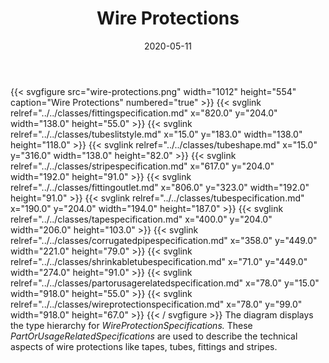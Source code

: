 ﻿---
title: Wire Protections
toc: false
type: specs
layout: diagram
date: "2020-05-11"
draft: false
specification: VEC
version: 1.2.0
documentType: "Recommendation"
elementType: Diagram
classes:
  - FittingSpecification
  - TubeSlitStyle
  - TubeShape
  - StripeSpecification
  - FittingOutlet
  - TubeSpecification
  - TapeSpecification
  - CorrugatedPipeSpecification
  - ShrinkableTubeSpecification
  - PartOrUsageRelatedSpecification
  - WireProtectionSpecification
menu:
  VEC-1.2.0:    
    parent: component-characteristics
    identifier: component-characteristics/wire-protections
    weight: 1005008 

# Prev/next pager order (if `docs_section_pager` enabled in `params.toml`)
weight: 1005008
---
{{< svgfigure src="wire-protections.png" width="1012" height="554" caption="Wire Protections" numbered="true" >}}
  {{< svglink relref="../../classes/fittingspecification.md" x="820.0" y="204.0" width="138.0" height="55.0" >}}
  {{< svglink relref="../../classes/tubeslitstyle.md" x="15.0" y="183.0" width="138.0" height="118.0" >}}
  {{< svglink relref="../../classes/tubeshape.md" x="15.0" y="316.0" width="138.0" height="82.0" >}}
  {{< svglink relref="../../classes/stripespecification.md" x="617.0" y="204.0" width="192.0" height="91.0" >}}
  {{< svglink relref="../../classes/fittingoutlet.md" x="806.0" y="323.0" width="192.0" height="91.0" >}}
  {{< svglink relref="../../classes/tubespecification.md" x="190.0" y="204.0" width="194.0" height="187.0" >}}
  {{< svglink relref="../../classes/tapespecification.md" x="400.0" y="204.0" width="206.0" height="103.0" >}}
  {{< svglink relref="../../classes/corrugatedpipespecification.md" x="358.0" y="449.0" width="221.0" height="79.0" >}}
  {{< svglink relref="../../classes/shrinkabletubespecification.md" x="71.0" y="449.0" width="274.0" height="91.0" >}}
  {{< svglink relref="../../classes/partorusagerelatedspecification.md" x="78.0" y="15.0" width="918.0" height="55.0" >}}
  {{< svglink relref="../../classes/wireprotectionspecification.md" x="78.0" y="99.0" width="918.0" height="67.0" >}}
{{< / svgfigure >}}
The diagram displays the type hierarchy for <i>WireProtectionSpecifications.</i> These <i>PartOrUsageRelatedSpecifications</i> are used to describe the technical aspects of wire protections like tapes, tubes, fittings and stripes.